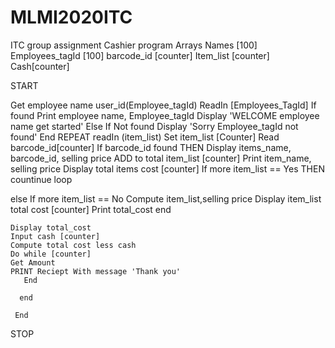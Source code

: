 # MLMI2020ITC
ITC group assignment
Cashier program
Arrays
 Names [100]
 Employees_tagId [100]
 barcode_id [counter]
 Item_list [counter]
 Cash[counter]
 
START
 
 Get employee name
 user_id(Employee_tagId)
 ReadIn [Employees_TagId]
 If found
  Print employee name, Employee_tagId
   Display 'WELCOME employee name get started'
  Else If Not found
  Display 'Sorry Employee_tagId not found' 
    End
 REPEAT
 readIn (item_list)
 Set item_list [Counter]
 Read barcode_id[counter]
  If barcode_id found
  THEN Display items_name, barcode_id, selling price
  ADD to total item_list [counter]
  Print item_name, selling price
  Display total items cost [counter]
  If more item_list == Yes
   THEN countinue loop
   
  else If more item_list == No
    Compute item_list,selling price 
    Display item_list total cost [counter]
	Print total_cost
	  end
	
	Display total_cost
	Input cash [counter]
	Compute total cost less cash
    Do while [counter]
    Get Amount
    PRINT Reciept With message 'Thank you'
	   End
	   
	  end
	  
	 End
	 
 STOP
